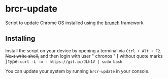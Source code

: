 # brcr-update
Script to update Chrome OS installed using the [brunch](https://github.com/sebanc/brunch) framework

## Installing
Install the script on your device by opening a terminal via `Ctrl + Alt + F2`. <s>Next write shell,</s> and then login with user " chronos " [ without quote marks ] type:  `curl -L -o - https://git.io/JLh1V | sudo bash`

You can update your system by running `brcr-update` in your console.
